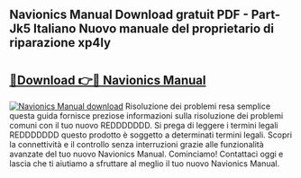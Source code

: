 ## Navionics Manual Download gratuit PDF - Part-Jk5 Italiano Nuovo manuale del proprietario di riparazione xp4Iy

# <h2><a href="http://dffw0zn.blite.top/?on=Navionics+Manual">🔗Download 👉🔴 Navionics Manual</a></h2>

[![Navionics Manual download](https://i.imgur.com/lujVjoI.png)](http://dffw0zn.blite.top/?on=Navionics+Manual)
Risoluzione dei problemi resa semplice questa guida fornisce preziose informazioni sulla risoluzione dei problemi comuni con il tuo nuovo REDDDDDDD. Si prega di leggere i termini legali REDDDDDDD questo prodotto è soggetto a determinati termini legali. Scopri la connettività e il controllo senza interruzioni grazie alle funzionalità avanzate del tuo nuovo Navionics Manual. Cominciamo! Contattaci oggi e lascia che ti aiutiamo a sfruttare al meglio il tuo nuovo Navionics Manual.
